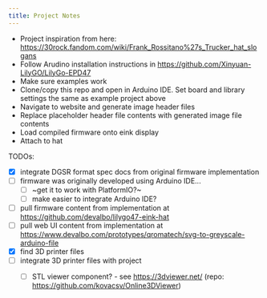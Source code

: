 ```yaml
---
title: Project Notes
---
```


* Project inspiration from here: https://30rock.fandom.com/wiki/Frank_Rossitano%27s_Trucker_hat_slogans
* Follow Arudino installation instructions in https://github.com/Xinyuan-LilyGO/LilyGo-EPD47
* Make sure examples work
* Clone/copy this repo and open in Arduino IDE. Set board and library settings the same as example project above
* Navigate to website and generate image header files
* Replace placeholder header file contents with generated image file contents
* Load compiled firmware onto eink display
* Attach to hat

TODOs:
* [x] integrate DGSR format spec docs from original firmware implementation
* [ ] firmware was originally developed using Arduino IDE... 
  * [ ] ~get it to work with PlatformIO?~
  * [ ] make easier to integrate Arduino IDE?
* [ ] pull firmware content from implementation at https://github.com/devalbo/lilygo47-eink-hat
* [ ] pull web UI content from implementation at https://www.devalbo.com/prototypes/qromatech/svg-to-greyscale-arduino-file
* [X] find 3D printer files
* [ ] integrate 3D printer files with project
  * [ ] STL viewer component? - see https://3dviewer.net/ (repo: https://github.com/kovacsv/Online3DViewer)


